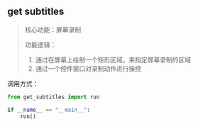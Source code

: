 
## get subtitles

> 核心功能：屏幕录制
> 
> 功能逻辑：
> 
> 1. 通过在屏幕上绘制一个矩形区域，来指定屏幕录制的区域
> 2. 通过一个控件窗口对录制动作进行操控
>

调用方式：
```python
from get_subtitles import run

if __name__ == "__main__":
    run()
```
